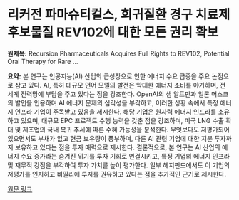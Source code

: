 # 리커전 파마슈티컬스, 희귀질환 경구 치료제 후보물질 REV102에 대한 모든 권리 확보

**원제목:** Recursion Pharmaceuticals Acquires Full Rights to REV102, Potential Oral Therapy for Rare ...

**요약:** 본 연구는 인공지능(AI) 산업의 급성장으로 인한 에너지 수요 급증을 주요 논점으로 삼고 있다.  AI, 특히 대규모 언어 모델의 발전은 막대한 에너지 소비를 야기하며,  전 세계 전력망에 부담을 주고 있다는 점을 강조한다.  OpenAI의 샘 알트만과 일론 머스크의 발언을 인용하며 AI 에너지 문제의 심각성을 부각하고, 이러한 상황 속에서  특정 에너지 인프라 기업이 주목받고 있음을 제시한다.  해당 기업은 원자력 에너지 인프라를 소유하고 있으며,  대규모 EPC 프로젝트 수행 능력을 갖춘 점을 강조하며, 미국 LNG 수출 확대 및  제조업의 국내 복귀 추세에 따른 수혜 가능성을 분석한다.  무엇보다도  저평가되어 있으면서도  부채가 없고  현금 보유량이 풍부하며,  다른 AI 관련 기업에 대한 지분 투자까지 보유하고 있다는 점을  투자 매력으로 제시한다.  결론적으로,  본 연구는 AI 산업의 에너지 수요 증가라는 숨겨진 위기를  투자 기회로 연결시키고,  특정 기업의  에너지 인프라 및 재무적 강점을 부각하여  투자 가치를 높이 평가한다.  일부 헤지펀드에서도 이 기업의 저평가를 인지하고  비밀리에 투자를 권유하고 있다는 점을  추가적인 근거로 제시한다.

[원문 링크](https://www.insidermonkey.com/blog/recursion-pharmaceuticals-acquires-full-rights-to-rev102-potential-oral-therapy-for-rare-bone-disorder-hypophosphatasia-1571919/)
